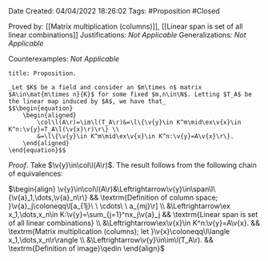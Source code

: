 <br />
<br />

Date Created: 04/04/2022 18:26:02
Tags: #Proposition #Closed

Proved by: [[Matrix multiplication (columns)]], [[Linear span is set of all linear combinations]]
Justifications: _Not Applicable_
Generalizations: _Not Applicable_

Counterexamples: _Not Applicable_

``` ad-Proposition
title: Proposition.

_Let $K$ be a field and consider an $m\times n$ matrix $A\in\mat{m\times n}{K}$ for some fixed $m,n\in\N$. Letting $T_A$ be the linear map induced by $A$, we have that_
$$\begin{equation}
    \begin{aligned}
        \col\l(A\r)=\im\l(T_A\r)&=\l\{\v{y}\in K^m\mid\ex\v{x}\in K^n:\v{y}=T_A\l(\v{x}\r)\r\} \\
        &=\l\{\v{y}\in K^m\mid\ex\v{x}\in K^n:\v{y}=A\v{x}\r\}.
    \end{aligned}
\end{equation}$$

```

_Proof_. Take $\v{y}\in\col\l(A\r)$. The result follows from the following chain of equivalences:

$\begin{align}
    \v{y}\in\col\l(A\r)&\Leftrightarrow\v{y}\in\span\l\{\v{a}_1,\dots,\v{a}_n\r\} && \textrm{Definition of column space; }\v{a}_j\coloneqq\l[a_{1j}\ \ \cdots\ \ a_{mj}\r] \\
    &\Leftrightarrow\ex x_1,\dots,x_n\in K:\v{y}=\sum_{j=1}^nx_j\v{a}_j && \textrm{Linear span is set of all linear combinations} \\
    &\Leftrightarrow\ex\v{x}\in K^n:\v{y}=A\v{x}. && \textrm{Matrix multiplication (columns); let }\v{x}\coloneqq\l\langle x_1,\dots,x_n\r\rangle \\
    &\Leftrightarrow\v{y}\in\im\l(T_A\r). && \textrm{Definition of image}\qedin
\end{align}$
